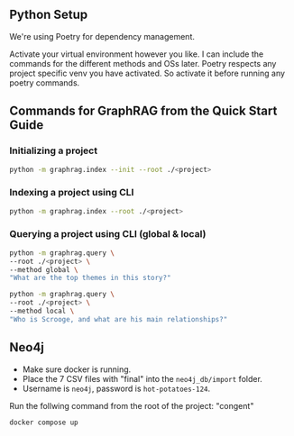 


## Python Setup

We're using Poetry for dependency management.

Activate your virtual environment however you like.
I can include the commands for the different methods and OSs later.
Poetry respects any project specific venv you have activated.
So activate it before running any poetry commands.

## Commands for GraphRAG from the Quick Start Guide

### Initializing a project

```bash
python -m graphrag.index --init --root ./<project>
```

### Indexing a project using CLI

```bash
python -m graphrag.index --root ./<project>
```

### Querying a project using CLI (global & local)

```bash
python -m graphrag.query \
--root ./<project> \
--method global \
"What are the top themes in this story?"

python -m graphrag.query \
--root ./<project> \
--method local \
"Who is Scrooge, and what are his main relationships?"
```

## Neo4j

- Make sure docker is running.
- Place the 7 CSV files with "final" into the `neo4j_db/import` folder.
- Username is `neo4j`, password is `hot-potatoes-124`.

Run the follwing command from the root of the project: "congent"
```bash
docker compose up
```

